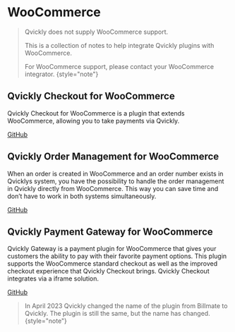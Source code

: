 # WooCommerce

> Qvickly does not supply WooCommerce support.
> 
> This is a collection of notes to help integrate Qvickly plugins with WooCommerce.
> 
> For WooCommerce support, please contact your WooCommerce integrator.
> {style="note"}

## Qvickly Checkout for WooCommerce
Qvickly Checkout for WooCommerce is a plugin that extends WooCommerce, allowing you to take payments via Qvickly.

[GitHub](https://github.com/Billmate/billmate-checkout-for-woocommerce)

## Qvickly Order Management for WooCommerce
When an order is created in WooCommerce and an order number exists in Qvicklys system, you have the possibility to handle the order management in Qvickly directly from WooCommerce. This way you can save time and don’t have to work in both systems simultaneously.


[GitHub](https://github.com/Billmate/billmate-order-mangement-for-woocommerce)

## Qvickly Payment Gateway for WooCommerce
Qvickly Gateway is a payment plugin for WooCommerce that gives your customers the ability to pay with their favorite payment options. This plugin supports the WooCommerce standard checkout as well as the improved checkout experience that Qvickly Checkout brings. Qvickly Checkout integrates via a iframe solution.

[GitHub](https://github.com/Billmate/woocommerce)



> In April 2023 Qvickly changed the name of the plugin from Billmate to Qvickly. The plugin is still the same, but the name has changed.
> {style="note"}